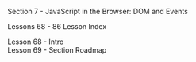 Section  7 - JavaScript in the Browser: DOM and Events

Lessons 68 - 86 Lesson Index

Lesson 68 - Intro   <br>
Lesson 69 - Section Roadmap   <br>